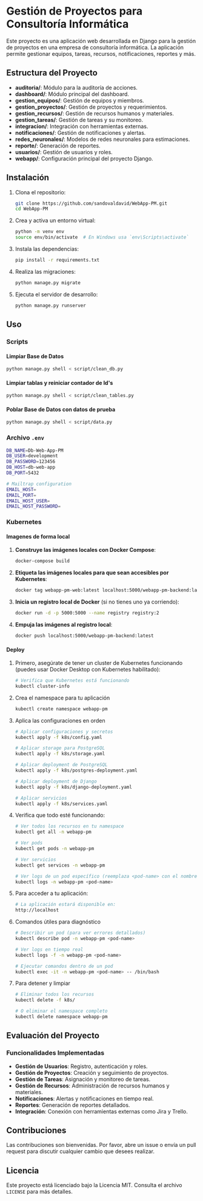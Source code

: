 # Gestión de Proyectos para Consultoría Informática

Este proyecto es una aplicación web desarrollada en Django para la gestión de proyectos en una empresa de consultoría informática. La aplicación permite gestionar equipos, tareas, recursos, notificaciones, reportes y más.

## Estructura del Proyecto

- **auditoria/**: Módulo para la auditoría de acciones.
- **dashboard/**: Módulo principal del dashboard.
- **gestion_equipos/**: Gestión de equipos y miembros.
- **gestion_proyectos/**: Gestión de proyectos y requerimientos.
- **gestion_recursos/**: Gestión de recursos humanos y materiales.
- **gestion_tareas/**: Gestión de tareas y su monitoreo.
- **integracion/**: Integración con herramientas externas.
- **notificaciones/**: Gestión de notificaciones y alertas.
- **redes_neuronales/**: Modelos de redes neuronales para estimaciones.
- **reporte/**: Generación de reportes.
- **usuarios/**: Gestión de usuarios y roles.
- **webapp/**: Configuración principal del proyecto Django.

## Instalación

1. Clona el repositorio:

    ```sh
    git clone https://github.com/sandovaldavid/WebApp-PM.git
    cd WebApp-PM
    ```

2. Crea y activa un entorno virtual:

    ```sh
    python -m venv env
    source env/bin/activate  # En Windows usa `env\Scripts\activate`
    ```

3. Instala las dependencias:

    ```sh
    pip install -r requirements.txt
    ```

4. Realiza las migraciones:

    ```sh
    python manage.py migrate
    ```

5. Ejecuta el servidor de desarrollo:

    ```sh
    python manage.py runserver
    ```

## Uso

### Scripts

#### Limpiar Base de Datos

``` sh
python manage.py shell < script/clean_db.py     
```

#### Limpiar tablas y reiniciar contador de Id's

``` sh
python manage.py shell < script/clean_tables.py   
```

#### Poblar Base de Datos con datos de prueba

``` sh
python manage.py shell < script/data.py  
```

### Archivo `.env`

```sh
DB_NAME=Db-Web-App-PM
DB_USER=development
DB_PASSWORD=123456
DB_HOST=db-web-app
DB_PORT=5432

# Mailtrap configuration
EMAIL_HOST=
EMAIL_PORT=
EMAIL_HOST_USER=
EMAIL_HOST_PASSWORD=
```

### Kubernetes

#### Imagenes de forma local

1. **Construye las imágenes locales con Docker Compose**:

    ```sh
    docker-compose build
    ```

2. **Etiqueta las imágenes locales para que sean accesibles por Kubernetes**:

    ```sh
    docker tag webapp-pm-web:latest localhost:5000/webapp-pm-backend:latest
    ```

3. **Inicia un registro local de Docker** (si no tienes uno ya corriendo):

    ```sh
    docker run -d -p 5000:5000 --name registry registry:2
    ```

4. **Empuja las imágenes al registro local**:

    ```sh
    docker push localhost:5000/webapp-pm-backend:latest
    ```

#### Deploy

1. Primero, asegúrate de tener un cluster de Kubernetes funcionando (puedes usar Docker Desktop con Kubernetes habilitado):

    ```sh
    # Verifica que Kubernetes está funcionando
    kubectl cluster-info
    ```

2. Crea el namespace para tu aplicación

    ```sh
    kubectl create namespace webapp-pm
    ```

3. Aplica las configuraciones en orden

    ```sh
    # Aplicar configuraciones y secretos
    kubectl apply -f k8s/config.yaml

    # Aplicar storage para PostgreSQL
    kubectl apply -f k8s/storage.yaml

    # Aplicar deployment de PostgreSQL
    kubectl apply -f k8s/postgres-deployment.yaml

    # Aplicar deployment de Django
    kubectl apply -f k8s/django-deployment.yaml

    # Aplicar servicios
    kubectl apply -f k8s/services.yaml
    ```

4. Verifica que todo esté funcionando:

    ```sh
    # Ver todos los recursos en tu namespace
    kubectl get all -n webapp-pm

    # Ver pods
    kubectl get pods -n webapp-pm

    # Ver servicios
    kubectl get services -n webapp-pm

    # Ver logs de un pod específico (reemplaza <pod-name> con el nombre real del pod)
    kubectl logs -n webapp-pm <pod-name>
    ```

5. Para acceder a tu aplicación:

    ```sh
    # La aplicación estará disponible en:
    http://localhost
    ```

6. Comandos útiles para diagnóstico

    ```sh
    # Describir un pod (para ver errores detallados)
    kubectl describe pod -n webapp-pm <pod-name>

    # Ver logs en tiempo real
    kubectl logs -f -n webapp-pm <pod-name>

    # Ejecutar comandos dentro de un pod
    kubectl exec -it -n webapp-pm <pod-name> -- /bin/bash
    ```

7. Para detener y limpiar

    ```sh
    # Eliminar todos los recursos
    kubectl delete -f k8s/

    # O eliminar el namespace completo
    kubectl delete namespace webapp-pm
    ```

## Evaluación del Proyecto

### Funcionalidades Implementadas

- **Gestión de Usuarios**: Registro, autenticación y roles.
- **Gestión de Proyectos**: Creación y seguimiento de proyectos.
- **Gestión de Tareas**: Asignación y monitoreo de tareas.
- **Gestión de Recursos**: Administración de recursos humanos y materiales.
- **Notificaciones**: Alertas y notificaciones en tiempo real.
- **Reportes**: Generación de reportes detallados.
- **Integración**: Conexión con herramientas externas como Jira y Trello.

## Contribuciones

Las contribuciones son bienvenidas. Por favor, abre un issue o envía un pull request para discutir cualquier cambio que desees realizar.

## Licencia

Este proyecto está licenciado bajo la Licencia MIT. Consulta el archivo `LICENSE` para más detalles.
